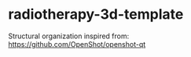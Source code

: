 # radiotherapy-3d-template


Structural organization inspired from:
https://github.com/OpenShot/openshot-qt
